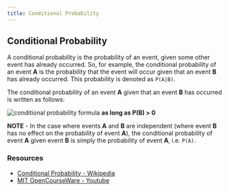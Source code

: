 ```yaml
---
title: Conditional Probability
---
```

## Conditional Probability

A conditional probability is the probability of an event, given some other event has already occurred. So, for example, the conditional probability of an event **A** is the probability that the event will occur given that an event **B** has already occurred. This probability is denoted as `P(A|B)`.

The conditional probability of an event **A** given that an event **B** has occurred is written as follows:

![conditional probability formula](https://pbiswas101.files.wordpress.com/2018/10/conditional-probability.png?w=450) **as long as P(B) > 0**

**NOTE** - In the case where events **A** and **B** are independent (where event **B** has no effect on the probability of event **A**), the conditional probability of event **A** given event **B** is simply the probability of event **A**, i.e. `P(A)`.

### Resources
- [Conditional Probability - Wikipedia](https://en.wikipedia.org/wiki/Conditional_probability)
- [MIT OpenCourseWare - Youtube](https://www.youtube.com/watch?v=JGeTcRfKgBo)
